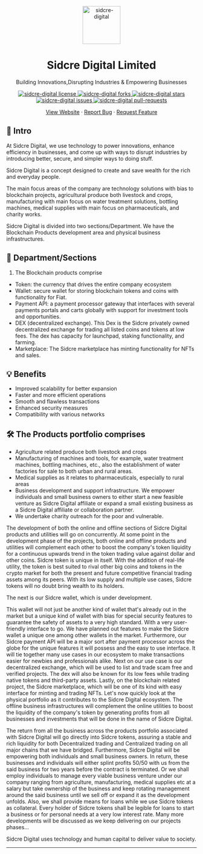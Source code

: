 <p align="center">
<img src="https://i.ibb.co/47WGFTq/256.png" alt="sidcre-digital" width="100" border="0">
<h1 align="center">
Sidcre Digital Limited
</h1>
</p>
<p align="center">
Building Innovations,Disrupting Industries & Empowering Businesses

</p>

<p align="center">
<a href="https://github.com/sidcretoken/sidcre-token/blob/main/LICENSE" target="blank">
<img src="https://img.shields.io/github/license/sidcretoken/sidcre-token" alt="sidcre-digital license" />
</a>
<a href="https://github.com/sidcretoken/sidcre-token/fork" target="blank">
<img src="https://img.shields.io/github/forks/sidcretoken/sidcre-token?style=flat-square" alt="sidcre-digital forks"/>
</a>
<a href="https://github.com/sidcretoken/sidcre-token/stargazers" target="blank">
<img src="https://img.shields.io/github/stars/sidcretoken/sidcre-token?style=flat-square" alt="sidcre-digital stars"/>
</a>
<a href="https://github.com/sidcretoken/sidcre-token/issues" target="blank">
<img src="https://img.shields.io/github/issues/sidcretoken/sidcre-token?style=flat-square" alt="sidcre-digital issues"/>
</a>
<a href="https://github.com/sidcretoken/sidcre-token/pulls" target="blank">
<img src="https://img.shields.io/github/issues-pr/sidcretoken/sidcre-token?style=flat-square" alt="sidcre-digital pull-requests"/>
</a>
</p>

<p align="center">
    <a href="https://sidcredigital.com/" target="blank">View Website</a>
    ·
    <a href="https://github.com/sidcretoken/sidcre-token/issues/new/choose">Report Bug</a>
    ·
    <a href="https://github.com/sidcretoken/sidcre-token/issues/new/choose">Request Feature</a>
</p>

## 🚀 Intro

At Sidcre Digital, we use technology to power innovations, enhance efficiency in businesses, and come up with ways to disrupt industries by introducing better, secure, and simpler ways to doing stuff.


<p align="left">Sidcre Digital is a concept designed to create and save wealth for the rich and everyday people. </p>

<p align="left">The main focus areas of the company are technology solutions with bias to blockchain projects, agricultural produce both livestock and crops, manufacturing with main focus on water treatment solutions, bottling machines, medical supplies with main focus on pharmaceuticals, and charity works.</p>

<p align="left">Sidcre Digital is divided into two sections/Department. We have the Blockchain Products development area and physical business infrastructures. </p>

## 🧐 Department/Sections 

1.	The Blockchain products comprise

- Token: the currency that drives the entire company ecosystem 
- Wallet: secure wallet for storing blockchain tokens and coins with functionality for Fiat.
- Payment API: a payment processor gateway that interfaces with several payments portals and carts globally with support for investment tools and opportunities. 
- DEX (decentralized exchange). This Dex is the Sidcre privately owned decentralized exchange for trading all listed coins and tokens at low fees. The dex has capacity for launchpad, staking functionality, and farming. 
- Marketplace: The Sidcre marketplace has minting functionality for NFTs and sales.   


## 💡 Benefits

- Improved scalability for better expansion
-  Faster and more efficient operations
- Smooth and flawless transactions
- Enhanced security measures
- Compatibility with various networks

## 🛠️ The Products portfolio comprises

- Agriculture related produce both livestock and crops 
- Manufacturing of machines and tools, for example, water treatment machines, bottling machines, etc., also the establishment of water factories for sale to both urban and rural areas. 
- Medical supplies as it relates to pharmaceuticals, especially to rural areas 
- Business development and support infrastructure. We empower individuals and small business owners to either start a new feasible venture as Sidcre Digital affiliate or expand a small existing business as a Sidcre Digital affiliate or collaboration partner. 
- We undertake charity outreach for the poor and vulnerable.

<p align="left">The development of both the online and offline sections of Sidcre Digital products and utilities will go on concurrently. 
At some point in the development phase of the projects, both online and offline products and utilities will complement each other to boost the company's token liquidity for a continuous upwards trend in the token trading value against dollar and other coins.
Sidcre token is unique in itself. With the addition of real-life utility, the token is best suited to rival other big coins and tokens in the crypto market for both the present and future competitive financial trading assets among its peers.
With its low supply and multiple use cases, Sidcre tokens will no doubt bring wealth to its holders.</p>

<p align="left">The next is our Sidcre wallet, which is under development.</p>

<p align="left">This wallet will not just be another kind of wallet that's already out in the market but a unique kind of wallet with bias for special security features to guarantee the safety of assets to a very high standard. With a very user-friendly interface to go. 
We have planned out features to make the Sidcre wallet a unique one among other wallets in the market.
Furthermore, our Sidcre payment API will be a major sort after payment processor across the globe for the unique features it will possess and the easy to use interface.
It will tie together many use cases in our ecosystem to make transactions easier for newbies and professionals alike.
Next on our use case is our decentralized exchange, which will be used to list and trade scam free and verified projects.
The dex will also be known for its low fees while trading native tokens and third-party assets.
Lastly, on the blockchain related project, the Sidcre marketplace, which will be one of its kind with easy interface for minting and trading NFTs.
Let's now quickly look at the physical portfolio as it contributes to the Sidcre Digital ecosystem. 
The offline business infrastructures will complement the online utilities to boost the liquidity of the company's token by generating profits from all businesses and investments that will be done in the name of Sidcre Digital.</p>

<p align="left">The return from all the business across the products portfolio associated with Sidcre Digital will go directly into Sidcre tokens, assuring a stable and rich liquidity for both Decentralized trading and Centralized trading on all major chains that we have bridged.
Furthermore, Sidcre Digital will be empowering both individuals and small business owners. 
In return, these businesses and individuals will either splint profits 50/50 with us from the said business for two years before the contract is terminated. Or we shall employ individuals to manage every viable business venture under our company ranging from agriculture, manufacturing, medical supplies etc at a salary but take ownership of the business and keep rotating management around the said business until we sell off or expand it as the development unfolds.
Also, we shall provide means for loans while we use Sidcre tokens as collateral. 
Every holder of Sidcre tokens shall be legible for loans to start a business or for personal needs at a very low interest rate.
Many more developments will be discussed as we keep delivering on our projects phases...</p>

<p align="left">Sidcre Digital uses technology and human capital to deliver value to society. </p>



<hr>


